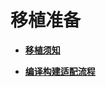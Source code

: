 # 移植准备<a name="ZH-CN_TOPIC_0000001063252862"></a>

-   **[移植须知](transplant-chip-prepare-knows.md)**  

-   **[编译构建适配流程](transplant-chip-prepare-process.md)**  


